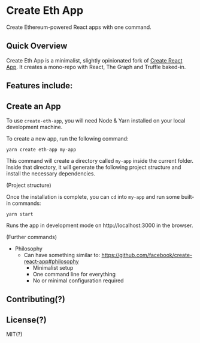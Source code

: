 # Create Eth App

Create Ethereum-powered React apps with one command.

## Quick Overview

Create Eth App is a minimalist, slightly opinionated fork of [Create React App](https://github.com/facebook/create-react-app).
It creates a mono-repo with React, The Graph and Truffle baked-in.

Features include:
- 

## Create an App

To use `create-eth-app`, you will need Node & Yarn installed on your local development machine.

To create a new app, run the following command:

`yarn create eth-app my-app`

This command will create a directory called `my-app` inside the current folder. Inside that directory, it will generate the following project structure and install the necessary dependencies.

(Project structure)

Once the installation is complete, you can `cd` into `my-app` and run some built-in commands:

`yarn start`

Runs the app in development mode on http://localhost:3000 in the browser.

(Further commands)

- Philosophy
  - Can have something similar to: https://github.com/facebook/create-react-app#philosophy
    - Minimalist setup
    - One command line for everything
    - No or minimal configuration required

## Contributing(?)

## License(?)

MIT(?)
